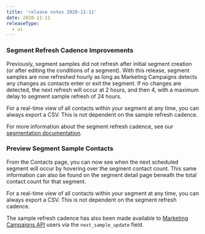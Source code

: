 ```yaml
---
title: 'release notes 2020-11-11'
date: 2020-11-11
releaseType:
  - ui
---
```


### Segment Refresh Cadence Improvements

Previously, segment samples did not refresh after initial segment creation (or after editing the conditions of a segment). With this release, segment samples are now refreshed hourly as long as Marketing Campaigns detects any changes as contacts enter or exit the segment. If no changes are detected, the next refresh will occur at 2 hours, and then 4, with a maximum delay to segment sample refresh of 24 hours.

For a real-time view of all contacts within your segment at any time, you can always export a CSV. This is not dependent on the sample refresh cadence.

For more information about the segment refresh cadence, see our [segmentation documentation](https://sendgrid.com/docs/ui/managing-contacts/segmenting-your-contacts/#segment-refresh-cadence).

### Preview Segment Sample Contacts

From the Contacts page, you can now see when the next scheduled segment will occur by hovering over the segment contact count. This same information can also be found on the segment detail page beneath the total contact count for that segment.

For a real-time view of all contacts within your segment at any time, you can always export a CSV. This is not dependent on the segment refresh cadence.

The sample refresh cadence has also been made available to [Marketing Campaigns API](https://sendgrid.api-docs.io/v3.0/segmenting-contacts/create-segment) users via the `next_sample_update` field.
